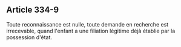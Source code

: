 Article 334-9
----
Toute reconnaissance est nulle, toute demande en recherche est irrecevable,
quand l'enfant a une filiation légitime déjà établie par la possession d'état.
